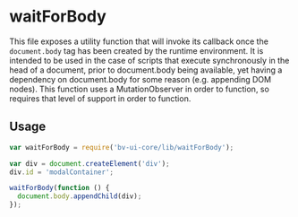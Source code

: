 # waitForBody

This file exposes a utility function that will invoke its callback once the
`document.body` tag has been created by the runtime environment. It is
intended to be used in the case of scripts that execute synchronously in the
head of a document, prior to document.body being available, yet having a
dependency on document.body for some reason (e.g. appending DOM nodes). This
function uses a MutationObserver in order to function, so requires that level
of support in order to function.

## Usage
```javascript
var waitForBody = require('bv-ui-core/lib/waitForBody');

var div = document.createElement('div');
div.id = 'modalContainer';

waitForBody(function () {
  document.body.appendChild(div);
});
```
